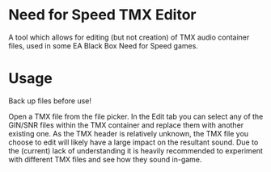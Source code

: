 # Need for Speed TMX Editor
A tool which allows for editing (but not creation) of TMX audio container files, used in some EA Black Box Need for Speed games.

# Usage
Back up files before use!

Open a TMX file from the file picker. In the Edit tab you can select any of the GIN/SNR files within the TMX container and replace them with another existing one. As the TMX header is relatively unknown, the TMX file you choose to edit will likely have a large impact on the resultant sound. Due to the (current) lack of understanding it is heavily recommended to experiment with different TMX files and see how they sound in-game. 
